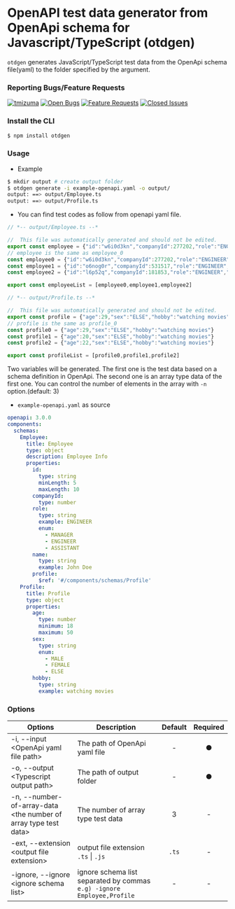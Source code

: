 # OpenAPI test data generator from OpenApi schema for Javascript/TypeScript (otdgen)

`otdgen` generates JavaScript/TypeScript test data from the OpenApi schema file(yaml) to the folder specified by the argument.

### Reporting Bugs/Feature Requests
[![tmizuma](https://circleci.com/gh/tmizuma/openapi-test-data-generator.svg?style=svg)](https://github.com/tmizuma/openapi-test-data-generator) [![Open Bugs](https://img.shields.io/github/issues/tmizuma/openapi-test-data-generator/bug?color=d73a4a&label=bugs)](https://github.com/tmizuma/openapi-test-data-generator/issues?q=is%3Aissue+is%3Aopen+label%3Abug) [![Feature Requests](https://img.shields.io/github/issues/tmizuma/openapi-test-data-generator/feature-request?color=ff9001&label=feature%20requests)](https://github.com/tmizuma/openapi-test-data-generator/issues?q=is%3Aissue+label%3Afeature-request+is%3Aopen) [![Closed Issues](https://img.shields.io/github/issues-closed/tmizuma/openapi-test-data-generator/feature-request?color=%2325CC00&label=issues%20closed)](https://github.com/tmizuma/openapi-test-data-generator/issues?q=is%3Aissue+is%3Aclosed+)

### Install the CLI

```bash
$ npm install otdgen
```

### Usage

- Example
```bash
$ mkdir output # create output folder
$ otdgen generate -i example-openapi.yaml -o output/
output: ==> output/Employee.ts
output: ==> output/Profile.ts
```

- You can find test codes as follow from openapi yaml file.

```ts
// *-- output/Employee.ts --*

//  This file was automatically generated and should not be edited.
export const employee = {"id":"w6i0d3kn","companyId":277202,"role":"ENGINEER","name":"John Doe","profile":{"age":48,"sex":"ELSE","hobby":"watching movies"}}
// employee is the same as employee_0
const employee0 = {"id":"w6i0d3kn","companyId":277202,"role":"ENGINEER","name":"John Doe","profile":{"age":48,"sex":"ELSE","hobby":"watching movies"}}
const employee1 = {"id":"o6nog0r","companyId":531517,"role":"ENGINEER","name":"John Doe","profile":{"age":30,"sex":"MALE","hobby":"watching movies"}}
const employee2 = {"id":"l6p52q","companyId":181853,"role":"ENGINEER","name":"John Doe","profile":{"age":38,"sex":"FEMALE","hobby":"watching movies"}}

export const employeeList = [employee0,employee1,employee2]

// *-- output/Profile.ts --*

//  This file was automatically generated and should not be edited.
export const profile = {"age":29,"sex":"ELSE","hobby":"watching movies"}
// profile is the same as profile_0
const profile0 = {"age":29,"sex":"ELSE","hobby":"watching movies"}
const profile1 = {"age":20,"sex":"ELSE","hobby":"watching movies"}
const profile2 = {"age":22,"sex":"ELSE","hobby":"watching movies"}

export const profileList = [profile0,profile1,profile2]

```

Two variables will be generated. The first one is the test data based on a schema definition in OpenApi.
The second one is an array type data of the first one.
You can control the number of elements in the array with `-n` option.(default: 3)


- `example-openapi.yaml` as source
```yaml
openapi: 3.0.0
components:
  schemas:
    Employee:
      title: Employee
      type: object
      description: Employee Info
      properties:
        id:
          type: string
          minLength: 5
          maxLength: 10
        companyId:
          type: number
        role:
          type: string
          example: ENGINEER
          enum:
            - MANAGER
            - ENGINEER
            - ASSISTANT
        name:
          type: string
          example: John Doe
        profile:
          $ref: '#/components/schemas/Profile'
    Profile:
      title: Profile
      type: object
      properties:
        age:
          type: number
          minimum: 18
          maximum: 50
        sex:
          type: string
          enum:
            - MALE
            - FEMALE
            - ELSE
        hobby:
          type: string
          example: watching movies
```

### Options

| Options | Description |  Default |Required
| --- | --- | :---: | :---: |
| -i, --input \<OpenApi yaml file path\> | The path of OpenApi yaml file | - |● |
| -o, --output \<Typescript output path\> |The path of output folder | - |● |
| -n, --number-of-array-data \<the number of array type test data\> | The number of array type test data | 3 | - |
| -ext, --extension \<output file extension\> | output file extension `.ts` \| `.js` | `.ts` | - |
| -ignore, --ignore \<ignore schema list\> | ignore schema list separated by commas `e.g) -ignore Employee,Profile` | - | - |
